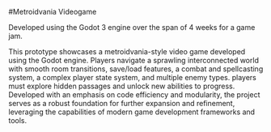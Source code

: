 #Metroidvania Videogame

Developed using the Godot 3 engine over the span of 4 weeks for a game jam.

This prototype showcases a metroidvania-style video game developed using the Godot engine. Players navigate a sprawling interconnected world with smooth room transitions, save/load features, a combat and spellcasting system, a complex player state system, 
and multiple enemy types. players must explore hidden passages and unlock new abilities to progress. Developed with an emphasis on code efficiency and modularity, the project serves as a robust foundation for further expansion and refinement, 
leveraging the capabilities of modern game development frameworks and tools.
